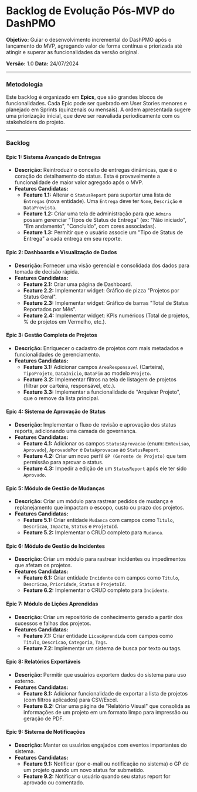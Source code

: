 # Backlog de Evolução Pós-MVP do DashPMO

**Objetivo:** Guiar o desenvolvimento incremental do DashPMO após o lançamento do MVP, agregando valor de forma contínua e priorizada até atingir e superar as funcionalidades da versão original.

**Versão:** 1.0
**Data:** 24/07/2024

---

### Metodologia

Este backlog é organizado em **Epics**, que são grandes blocos de funcionalidades. Cada Epic pode ser quebrado em User Stories menores e planejado em Sprints (quinzenais ou mensais). A ordem apresentada sugere uma priorização inicial, que deve ser reavaliada periodicamente com os stakeholders do projeto.

---

### Backlog

#### Epic 1: Sistema Avançado de Entregas
*   **Descrição:** Reintroduzir o conceito de entregas dinâmicas, que é o coração do detalhamento do status. Esta é provavelmente a funcionalidade de maior valor agregado após o MVP.
*   **Features Candidatas:**
    *   **Feature 1.1:** Alterar o `StatusReport` para suportar uma lista de `Entregas` (nova entidade). Uma `Entrega` deve ter `Nome`, `Descrição` e `DataPrevista`.
    *   **Feature 1.2:** Criar uma tela de administração para que `Admins` possam gerenciar "Tipos de Status de Entrega" (ex: "Não iniciado", "Em andamento", "Concluído", com cores associadas).
    *   **Feature 1.3:** Permitir que o usuário associe um "Tipo de Status de Entrega" a cada entrega em seu reporte.

#### Epic 2: Dashboards e Visualização de Dados
*   **Descrição:** Fornecer uma visão gerencial e consolidada dos dados para tomada de decisão rápida.
*   **Features Candidatas:**
    *   **Feature 2.1:** Criar uma página de Dashboard.
    *   **Feature 2.2:** Implementar widget: Gráfico de pizza "Projetos por Status Geral".
    *   **Feature 2.3:** Implementar widget: Gráfico de barras "Total de Status Reportados por Mês".
    *   **Feature 2.4:** Implementar widget: KPIs numéricos (Total de projetos, % de projetos em Vermelho, etc.).

#### Epic 3: Gestão Completa de Projetos
*   **Descrição:** Enriquecer o cadastro de projetos com mais metadados e funcionalidades de gerenciamento.
*   **Features Candidatas:**
    *   **Feature 3.1:** Adicionar campos `AreaResponsavel` (Carteira), `TipoProjeto`, `DataInicio`, `DataFim` ao modelo `Projeto`.
    *   **Feature 3.2:** Implementar filtros na tela de listagem de projetos (filtrar por carteira, responsável, etc.).
    *   **Feature 3.3:** Implementar a funcionalidade de "Arquivar Projeto", que o remove da lista principal.

#### Epic 4: Sistema de Aprovação de Status
*   **Descrição:** Implementar o fluxo de revisão e aprovação dos status reports, adicionando uma camada de governança.
*   **Features Candidatas:**
    *   **Feature 4.1:** Adicionar os campos `StatusAprovacao` (enum: `EmRevisao`, `Aprovado`), `AprovadoPor` e `DataAprovacao` ao `StatusReport`.
    *   **Feature 4.2:** Criar um novo perfil `GP (Gerente de Projeto)` que tem permissão para aprovar o status.
    *   **Feature 4.3:** Impedir a edição de um `StatusReport` após ele ter sido `Aprovado`.

#### Epic 5: Módulo de Gestão de Mudanças
*   **Descrição:** Criar um módulo para rastrear pedidos de mudança e replanejamento que impactam o escopo, custo ou prazo dos projetos.
*   **Features Candidatas:**
    *   **Feature 5.1:** Criar entidade `Mudanca` com campos como `Titulo`, `Descricao`, `Impacto`, `Status` e `ProjetoId`.
    *   **Feature 5.2:** Implementar o CRUD completo para `Mudanca`.

#### Epic 6: Módulo de Gestão de Incidentes
*   **Descrição:** Criar um módulo para rastrear incidentes ou impedimentos que afetam os projetos.
*   **Features Candidatas:**
    *   **Feature 6.1:** Criar entidade `Incidente` com campos como `Titulo`, `Descricao`, `Prioridade`, `Status` e `ProjetoId`.
    *   **Feature 6.2:** Implementar o CRUD completo para `Incidente`.

#### Epic 7: Módulo de Lições Aprendidas
*   **Descrição:** Criar um repositório de conhecimento gerado a partir dos sucessos e falhas dos projetos.
*   **Features Candidatas:**
    *   **Feature 7.1:** Criar entidade `LicaoAprendida` com campos como `Titulo`, `Descricao`, `Categoria`, `Tags`.
    *   **Feature 7.2:** Implementar um sistema de busca por texto ou tags.

#### Epic 8: Relatórios Exportáveis
*   **Descrição:** Permitir que usuários exportem dados do sistema para uso externo.
*   **Features Candidatas:**
    *   **Feature 8.1:** Adicionar funcionalidade de exportar a lista de projetos (com filtros aplicados) para CSV/Excel.
    *   **Feature 8.2:** Criar uma página de "Relatório Visual" que consolida as informações de um projeto em um formato limpo para impressão ou geração de PDF.

#### Epic 9: Sistema de Notificações
*   **Descrição:** Manter os usuários engajados com eventos importantes do sistema.
*   **Features Candidatas:**
    *   **Feature 9.1:** Notificar (por e-mail ou notificação no sistema) o GP de um projeto quando um novo status for submetido.
    *   **Feature 9.2:** Notificar o usuário quando seu status report for aprovado ou comentado. 